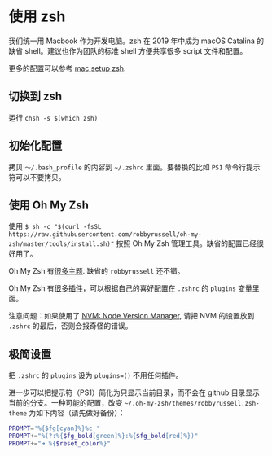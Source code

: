 # 使用 zsh

我们统一用 Macbook 作为开发电脑。zsh 在 2019 年中成为 macOS Catalina 的缺省 shell。建议也作为团队的标准 shell 方便共享很多 script 文件和配置。

更多的配置可以参考 [mac setup zsh](https://sourabhbajaj.com/mac-setup/iTerm/zsh.html).

## 切换到 zsh

运行 `chsh -s $(which zsh)`

## 初始化配置

拷贝 `～/.bash_profile` 的内容到 `~/.zshrc` 里面。要替换的比如 `PS1` 命令行提示符可以不要拷贝。

## 使用 Oh My Zsh

使用 `$ sh -c "$(curl -fsSL https://raw.githubusercontent.com/robbyrussell/oh-my-zsh/master/tools/install.sh)"` 按照 Oh My Zsh 管理工具。缺省的配置已经很好用了。

Oh My Zsh 有[很多主题](https://github.com/ohmyzsh/ohmyzsh/wiki/Themes). 缺省的 `robbyrussell` 还不错。

Oh My Zsh 有[很多插件](https://github.com/ohmyzsh/ohmyzsh/wiki/Plugins)，可以根据自己的喜好配置在 `.zshrc` 的 `plugins` 变量里面。

注意问题：如果使用了 [NVM: Node Version Manager](https://github.com/nvm-sh/nvm), 请把 NVM 的设置放到 `.zshrc` 的最后，否则会报奇怪的错误。

## 极简设置

把 `.zshrc` 的 `plugins` 设为 `plugins=()` 不用任何插件。

进一步可以把提示符（PS1）简化为只显示当前目录，而不会在 github 目录显示当前的分支。一种可能的配置，改变 `~/.oh-my-zsh/themes/robbyrussell.zsh-theme` 为如下内容（请先做好备份）：

```sh
PROMPT='%{$fg[cyan]%}%c '
PROMPT+="%(?:%{$fg_bold[green]%}:%{$fg_bold[red]%})"
PROMPT+="➜ %{$reset_color%}"
```
